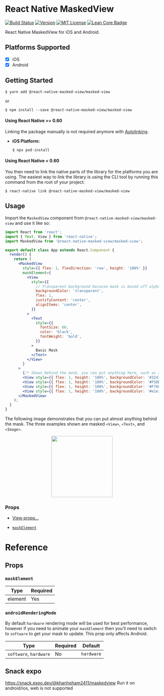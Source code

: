 # React Native MaskedView

[![Build Status][build-badge]][build]
[![Version][version-badge]][package]
[![MIT License][license-badge]][license]
[![Lean Core Badge][lean-core-badge]][lean-core-issue]

React Native MaskedView for iOS and Android.

## Platforms Supported

- [x] iOS
- [x] Android

## Getting Started

```
$ yarn add @react-native-masked-view/masked-view
```

or

```
$ npm install --save @react-native-masked-view/masked-view
```

#### Using React Native >= 0.60

Linking the package manually is not required anymore with [Autolinking](https://github.com/react-native-masked-view/cli/blob/master/docs/autolinking.md).

- **iOS Platform:**

  `$ npx pod-install`

#### Using React Native < 0.60

You then need to link the native parts of the library for the platforms you are using. The easiest way to link the library is using the CLI tool by running this command from the root of your project:

```
$ react-native link @react-native-masked-view/masked-view
```

## Usage

Import the `MaskedView` component from `@react-native-masked-view/masked-view` and use it like so:

```jsx
import React from 'react';
import { Text, View } from 'react-native';
import MaskedView from '@react-native-masked-view/masked-view';

export default class App extends React.Component {
  render() {
    return (
      <MaskedView
        style={{ flex: 1, flexDirection: 'row', height: '100%' }}
        maskElement={
          <View
            style={{
              // Transparent background because mask is based off alpha channel.
              backgroundColor: 'transparent',
              flex: 1,
              justifyContent: 'center',
              alignItems: 'center',
            }}
          >
            <Text
              style={{
                fontSize: 60,
                color: 'black',
                fontWeight: 'bold',
              }}
            >
              Basic Mask
            </Text>
          </View>
        }
      >
        {/* Shows behind the mask, you can put anything here, such as an image */}
        <View style={{ flex: 1, height: '100%', backgroundColor: '#324376' }} />
        <View style={{ flex: 1, height: '100%', backgroundColor: '#F5DD90' }} />
        <View style={{ flex: 1, height: '100%', backgroundColor: '#F76C5E' }} />
        <View style={{ flex: 1, height: '100%', backgroundColor: '#e1e1e1' }} />
      </MaskedView>
    );
  }
}
```

The following image demonstrates that you can put almost anything behind the mask. The three examples shown are masked `<View>`, `<Text>`, and `<Image>`.

<p align="center"><img src="img/example.png" width="200"></img></p>

### Props

- [View props...](https://github.com/facebook/react-native-website/blob/master/docs/view.md#props)

* [`maskElement`](#maskelement)

# Reference

## Props

### `maskElement`

| Type    | Required |
| ------- | -------- |
| element | Yes      |

### `androidRenderingMode`

By default `hardware` rendering mode will be used for best performance, however if you need to animate your `maskElement` then you’ll need to switch to `software` to get your mask to update. This prop only affects Android.

| Type                   | Required | Default    |
| ---------------------- | -------- | ---------- |
| `software`, `hardware` | No       | `hardware` |

<!-- badges -->

[build-badge]: https://github.com/react-native-masked-view/masked-view/workflows/Build/badge.svg
[build]: https://github.com/react-native-masked-view/masked-view/actions
[version-badge]: https://img.shields.io/npm/v/@react-native-masked-view/masked-view.svg?style=flat-square
[package]: https://www.npmjs.com/package/@react-native-masked-view/masked-view
[license-badge]: https://img.shields.io/npm/l/@react-native-masked-view/masked-view.svg?style=flat-square
[license]: https://opensource.org/licenses/MIT
[lean-core-badge]: https://img.shields.io/badge/Lean%20Core-Extracted-brightgreen.svg?style=flat-square
[lean-core-issue]: https://github.com/facebook/react-native/issues/23313

## Snack expo
https://snack.expo.dev/@khanhpham2411/maskedview
Run it on android/ios, web is not supported
